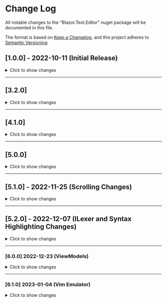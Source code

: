 # Change Log

All notable changes to the "Blazor.Text.Editor" nuget package will be documented in this file.

The format is based on [Keep a Changelog](https://keepachangelog.com/en/1.0.0/),
and this project adheres to [Semantic Versioning](https://semver.org/spec/v2.0.0.html).

## [1.0.0] - 2022-10-11 (Initial Release)

<details>
  <summary>Click to show changes</summary>

  ### Added

- TextEditorDisplay Blazor Component
- Keyboard Movements
    - ArrowLeft
    - ArrowDown
    - ArrowUp
    - ArrowRight
    - Home
    - End
    - Ctrl + ArrowLeft
    - Ctrl + ArrowDown
    - Ctrl + ArrowUp
    - Ctrl + ArrowRight
    - Ctrl + Home
    - Ctrl + End
    - Shift + ArrowLeft
    - Shift + ArrowDown
    - Shift + ArrowUp
    - Shift + ArrowRight
    - Shift + Home
    - Shift + End
    - Allow both Ctrl and Shift modifiers simultaneously when using movements.
- Mouse Movements
    - OnMouseDown (colloquially one would likely say onclick in this situation)
    - OnMouseMove (when selecting text the cursor moves along with your mouse)
- Vertical Movement
    - When using ArrowDown or ArrowUp, in the case that the row one travels to has a length shorter than that of the
      column index they previously were at. The Editor in the background remembers their larger column index and further
      ArrowDown or ArrowUp movements try to match the original larger Column Index.
- Newline characters are displayed
- The gutter has a background color that can be separate from the 'file content'.
- The gutter contains line numbers.
- A caret row envelops the current row's line number and the text content on that row.
- Cursor
    - Movement with keyboard
    - Movement with mouse
    - Debounced Blinking Animation
- Virtualization
    - Only the content that is viewable within the TextEditorDisplay Blazor component gets rendered to the screen.
- Text Selection
    - One can use the mouse to select text by firing holding left click and dragging.
    - One can use the keyboard to select text by holding the 'Shift' key and combining that with any keyboard movement
      operation. For example: 'Shift' + 'ArrowLeft'.
- Clipboard
    - One can copy their active Text Selection using the keybind: { 'Ctrl' + 'c' }
    - One can paste the contents of their clipboard using the keybind: { 'Ctrl' + 'v' }
- ILexer API allows one to breakdown the string text within a TextEditorBase into TextEditorTextSpan(s) where each
  TextEditorTextSpan is the location of a token within the editor and a byte to indicate what color to make that
  location of the editor.
- IDecorationMapper API allows one to map a byte named 'DecorationByte' that exists on TextEditorTextSpan to a string
  that represents a CSS class to put on the rendered content.
</details>

---

## [3.2.0]

<details>
  <summary>Click to show changes</summary>

  ### Bug Was Erroneously Added

- A bug was erroneously added where when user selected the last character of the document and then pressed ArrowRight.
  The cursor would move 1 character out of the document. Then you get an index out of bounds exception if you hit arrow
  right 1 more time.
</details>

---

## [4.1.0]

<details>
  <summary>Click to show changes</summary>

  ### Bug Fix

- Exception was being thrown when user selected the last character of the document and then pressed ArrowRight.
    - This bug was occurring starting 3.2.0
</details>

---

## [5.0.0]

<details>
  <summary>Click to show changes</summary>

  ### Added

- Razor Syntax Highlighting
- Automatic LocalStorage integration (Optional)
    - int? FontSizeInPixels
    - Theme? Theme
    - bool? ShowWhitespace
    - bool? ShowNewlines
- Helper Components
    - TreeViewFooter.razor
    - TextEditorInputFontSize.razor
    - TextEditorInputShowNewLines.razor
    - TextEditorInputShowWhitespace.razor
    - TextEditorInputTheme.razor
- Text Manipulation
  - When text is selected typing a character will delete the selection before inserting the character.
- Text Selection
  - { Shift + LeftClick } will move the
        text selection ending position index
        to the clicked position. If the user does not have a text selection anchor set, the text selection anchor is set to where the cursor is prior to the movement. Then the text selecting ending position is the clicked position and in between the two points gets selected.
  - DoubleClick will expand select at the
      double-clicked position. In otherwords
      double clicking a word will now select that
      word.
- Cursor movement
    - If the cursor is not in the viewable area upon an OnMouseDown event, the TextEditorDisplay will no longer do a jarring scroll bug.
- Fix the JavaScript disposing of IntersectionObservers
- Keymap
    - { Ctrl + X } -> cut
    - { Ctrl + Z } -> undo
    - { Ctrl + Y } -> redo
- Blazor Component Parameter changes
    - TextEditorDisplay can be given
        the TextEditorKey of a yet to be registered
        TextEditorBase. The component will then render on its own once the TextEditorKey gets registered.
    - Only a TextEditorKey is required to be passed in to a TextEditorDisplay. Everything else will be done internally.
    - One can modify default behavior through the various other Blazor parameters other than the TextEditorKey. The others are used for customization.
- Theme changes
  - The 'Unset' theme is now a Visual Studio Dark Clone
  - Removed BlazorTextEditor custom themes
  - Only Unset, Visual Studio Dark Clone, and Visual Studio Light Clone remain.
- { Ctrl + C } to Copy no longer results in  one losing focus
- Allow the user to set the initial theme when invoking AddBlazorTextEditor() service collection extension method.
- BUG: Cut selection on content that starts with column index 0 will put cursor at column index -1
- Out of the box static settings dialog component containing all the individual Setting helper components.
- Control + Backspace
- Control + Delete
- Fix the Constants for punctuation to no longer be missing some.
- Change light theme caret row color
- Fix GetColumnIndexOfCharacterWithDifferingKind() index out of range
- Default context menu
  - Cut
  - Copy
  - Paste
- TextEditorHeader.razor Blazor component's buttons.
    - Undo
    - Redo
    - Cut
    - Copy
    - Paste
    - Save
    - Select All
    - Refresh
- Move over all Analysis code (the ILexers and IDecorationMappers) to BlazorTextEditor
    - Not enough analysis logic exists to justify the extra step of installing a separate nuget package.
- Move over some code from BlazorStudio to the BlazorTextEditor
    - CustomEvents
    - Dimensions
    - Dropdown
    - Menu
    - OutOfBoundsClick
    - Resize
    - Notifications
- Move over some code from BlazorTreeView  to the BlazorTextEditor
- When cursor accesses out of bounds location return largest available RowIndex and largest available ColumnIndex
- Virtualization move to separate files the many classes in one
- Move rerender logic to the reducer having a replaced value needing rendered. Instead of manually.
- Make TextEditorView to be a base class for all Blazor components wanting to be notified of re instantiations of their given TextEditorKey's TextEditorBase
- Visual Indicator whether TextEditorDisplay has focus
- Disabled button background color change
- Added AutocompleteIndexer.cs
- Index on whitespace, and punctuation.
- Look for autocomplete results when user types a LetterOrDigit
- Register methods for common TextEditorBase uses cases like C# and Razor
- { Ctrl + Space } -> bring up auto complete menu
- ArrowDown or ArrowUp to set focus to autocomplete menu if it is open
- Esc to close AutocompleteMenu when focusing it
- Fix out of bounds error when deleting after selecting all
- Bug fix: Pasting carriage return will now paste the LineEnding being used in the TextEditor instead of being treated as two separate newline characters.
- Throttle syntax highlighting 1 second
- 50 ms on mouse move throttle
</details>

---

## [5.1.0] - 2022-11-25 (Scrolling Changes)

<details>
  <summary>Click to show changes</summary>

  ### Added

- Keymap
    - PageDown: Scroll vertically down at most the height of the view
    - PageUp: Scroll vertically up at most the height of the view
    - Ctrl + PageDown: Move cursor to the last viewable row given the current view.
    - Ctrl + PageUp: Move cursor to the first viewable row given the current view.
    - Ctrl + ArrowDown: Scroll the view down by the height of one line without moving the cursor.
    - Ctrl + ArrowUp: Scroll the view up by the height of one line without moving the cursor.
- Scrollbar changes
    - The scrollbars are now custom made by way of overflow: hidden as opposed to the native scrollbars that were used by way of overflow: auto.
    - Now will prevent propagation on all mouse events when interacting with the scrollbar. Explanation: previously clicking the native scrollbar would propagate that click event to the text editor causing a janky and mostly unusable scrolling behavior to occur.
    - Scrolling the cursor into view if it is out of view is now done using C# as opposed to the way it was of a JavaScript intersection observer.
    - A keyboard event which results in the cursor going out of view will automatically scroll the cursor into view. Explanation: previously a cursor going out of view would sometimes not scroll the cursor into view
                    until the next keyboard event after having gone out of view.
    - The line numbers are no longer part of the horizontal scrollbar.
    - Fixed cursor rendering erroneously within the gutter. Explanation: When scrolling horizontally beyond a scrollLeft of 0. It previously was the case that a keyboard event which brought the cursor to column 0 would display the cursor inside the gutter/margin because the scrollLeft was not accounting for the gutter width.
- ILexer changes
    - F# ILexer added: Keywords are syntax highlighted
    - JavaScript ILexer: Keywords are syntax highlighted
    - TypeScript ILexer: Keywords are syntax highlighted
- TextEditorLexerDefault rename
- TextEditorDecorationMapperDefault rename

### Bugs

- This bug exists in previous versions as well: When doing horizontal virtualization it seems tab key width is not accounted for?
    - Seeing nothing when using tab key to put text horizontally out of view then horizontally scrolling that text into view.
    - Proceeding to put an enter key to split the line and all the text appears again.
- This bug exists in previous versions as well: 
    - Pick line ending of CR and then proceed to hit Enter key. 
    - Afterwards pick line ending of LF then proceed to hit Enter key. 
    - Something weird regarding carriage return line feed is happening here. 
    - I saw the length of the document go up by 1 for the CR. 
    - But then the LF which has a length of 1 added 2 length.
</details>

---

## [5.2.0] - 2022-12-07 (ILexer and Syntax Highlighting Changes)

<details>
  <summary>Click to show changes</summary>

  ### Added

- Helper Components
    - TextEditorInputHeight.razor provides an input of type number to allow setting of text editor height to a pixel value.
        - Local storage integration is set up for TextEditorInputHeight.razor
- ILexer changes
    - C#
        - Method parameters are syntax highlighted
            first. Prior to this change any invocation
            of a method would color all text between the 
            parenthesis the same color (the light blue color
            in visual studio dark theme for variables). Now
            this wide sweep of all text between the parenthesis
            is looked at. Following that the text between the parenthesis goes through looking for keywords
            and other syntax after the fact instead of first
            then being override by the more general parameter
            syntax highlighting.
    - CSS Syntax Highlighting
        - Tag selectors (identifiers)
        - Comments
        - PropertyName
        - PropertyValue
    - F# Syntax Highlighting
        - Keywords
        - Strings
        - Comments
    - HTML Syntax Highlighting
        - Tag Names
        - Injected Language Fragments (The .razor '@' transition character)
        - Attribute Names
        - Attribute Values
        - Comments
    - JavaScript Syntax Highlighting
        - Keywords
        - Strings
        - Comments
    - JSON Syntax Highlighting
        - Property Key
        - Boolean
        - Integer (No decimals place)
        - Number (Has decimals place)
        - Null
        - String
    - Razor Syntax Highlighting
        - Razor Keywords (Example: @page "/counter")
        - C# Razor Keywords (Example: @if () { })
        - Inline Expressions
        - Razor Code Blocks
        - All things listed in "HTML Syntax Highlighting" as
            the Razor Lexer internally swaps between various inner
            lexers. One of which is the HTML Lexer.
    - TypeScript Syntax Highlighting
        - Keywords
        - Strings
        - Comments

### FixedBugs

- FIXED: Previous applied syntax highlighting which becomes marked as default text (DecorationKind of None) will correctly re-render with the previous syntax highlighting removed.
    - Explanation: Add a multi line comment at the start of the file but do not close the comment. All the file will be commented out. Now remove the multi line comment. Previously some text would stay syntax highlighted as a comment erroneously. This has been fixed.
- FIXED: When doing horizontal virtualization it seems tab key width is not accounted for?
    - Seeing nothing when using tab key to put text horizontally out of view then horizontally scrolling that text into view.
    - Proceeding to put an enter key to split the line and all the text appears again.
</details>

---

### [6.0.0] 2022-12-23 (ViewModels)

<details>
  <summary>Click to show changes</summary>

  - Instead of only having `TextEditorBase.cs` see the following child bullet points for all previous and new C# Classes that directly relate to a Text Editor.
    - `TextEditorBase.cs` maps to a unique file. Perhaps it might be a file on ones filesystem.
    - `TextEditorViewModel.cs` maps to the user interface state for a `TextEditorViewModelDisplay.razor`.
    - `TextEditorGroup.cs` maps to the tab state of a `TextEditorGroupDisplay.razor`.
- FIXBUG: User's text editor cursor appearing in the gutter, and any other {blank in gutter erroneously} situation
    - Details: The TextEditor's gutter and body have the css attribute `position: absolute`. Succinctly speaking to render the user interface correctly the `left: {WIDTH_OF_GUTTER}` had to be used on varying Blazor components.
</details>

---

### [6.1.0] 2023-01-04 (Vim Emulator)

<details>
  <summary>Click to show changes</summary>

  - Fix computed CSS style strings when dealing with localization and the locations decimal delimiter. Example: An individual in Portugal did not have the text editor render correctly because the interpolated string did a .ToString() on a double with his local decimal delimiter. So the HTML element had a style attribute with value of "left: 5,33px" when it should be "left: 5.33px"
- Add Vim Emulation
- `JavaScript Intersection Observer` returns for:
    - Identifying if a `Virtualization Boundary` is intersecting.
    - Identifying if the `Text Editor Cursor` is intersecting. (more specifically in the case of the cursor we are looking to see if it is not intersecting -- then we can `scroll it into view`).
    - Details: Previously the JavaScript Intersection Observer was being used for both the virtualization and the text editor cursor. However, I thought I could mimic its behavior using C# and I realize now there are a variety of reasons for that having been a bad idea. So Adding the JavaScript Intersection Observer back in this update.
- FIXBUG: `Scrollbar Vertical` would "jitter" so to speak when one tried scrolling to the very bottom of a Text Editor. That is to say, the scrollTop would +- 10 pixels every second.
- Added: `ScrollHeightMarginBottom` so one can scroll `40%` of the TextEditor's height beyond the end of the TextEditor content.
- Added: "`Preview settings here`" display in the settings dialog. It is a mini text editor so one can see what changes they're making more easily.
- Added: "`Text Editor Cursor-Width (px):`" input helper component.
- Changed: `Default height` of a `TextEditorViewModelDisplay.razor`. Now the default is `height: 100%;`. So it will get the height of whatever its parent element is.
- Changed: An underscore '\_' no longer counts as punctuation. 
    - Details: Private fields in C# have one of their conventions to be prepending the private field with an underscore '\_'. Therefore it used to be the case that expanding selection on a private field which followed this convention would either highlight only the underscore or only the text following the underscore depending on where one had double clicked.
</details>
